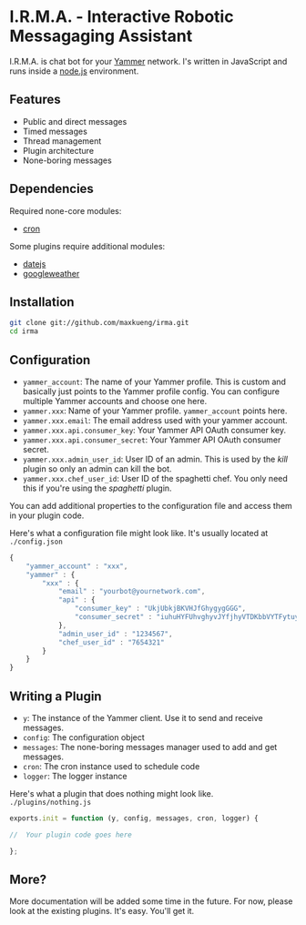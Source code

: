 I.R.M.A. - Interactive Robotic Messagaging Assistant
====================================================

I.R.M.A. is chat bot for your [Yammer][yammer] network. I's written in
JavaScript and runs inside a [node.js][node] environment.

Features
--------

 - Public and direct messages
 - Timed messages
 - Thread management
 - Plugin architecture
 - None-boring messages

Dependencies
------------

Required none-core modules:

 - [cron][cron]

Some plugins require additional modules: 

 - [datejs][datejs]
 - [googleweather][googleweather]

Installation
------------

```sh
git clone git://github.com/maxkueng/irma.git
cd irma
```

Configuration
-------------

 - `yammer_account`: The name of your Yammer profile. This is custom and
   basically just points to the Yammer profile config. You can configure multiple
   Yammer accounts and choose one here.
 - `yammer.xxx`: Name of your Yammer profile. `yammer_account` points here.
 - `yammer.xxx.email`: The email address used with your yammer account.
 - `yammer.xxx.api.consumer_key`: Your Yammer API OAuth consumer key.
 - `yammer.xxx.api.consumer_secret`: Your Yammer API OAuth consumer secret.
 - `yammer.xxx.admin_user_id`: User ID of an admin. This is used by the _kill_
   plugin so only an admin can kill the bot.
 - `yammer.xxx.chef_user_id`: User ID of the spaghetti chef. You only need this
   if you're using the _spaghetti_ plugin.

You can add additional properties to the configuration file and access them in
your plugin code.

Here's what a configuration file might look like. It's usually located at
`./config.json`

```javascript
{
	"yammer_account" : "xxx", 
	"yammer" : {
		"xxx" : {
			"email" : "yourbot@yournetwork.com", 
			"api" : {
				"consumer_key" : "UkjUbkjBKVHJfGhygygGGG", 
				"consumer_secret" : "iuhuHYFUhvghyvJYfjhyVTDKbbVYTFytuyfUYvvVVVy"
			}, 
			"admin_user_id" : "1234567", 
			"chef_user_id" : "7654321"
		}
	}
}
```

Writing a Plugin
----------------

 - `y`: The instance of the Yammer client. Use it to send and receive messages.
 - `config`: The configuration object
 - `messages`: The none-boring messages manager used to add and get messages.
 - `cron`: The cron instance used to schedule code
 - `logger`: The logger instance

Here's what a plugin that does nothing might look like. `./plugins/nothing.js`

```javascript
exports.init = function (y, config, messages, cron, logger) {

//	Your plugin code goes here

};

```

More?
-----

More documentation will be added some time in the future. For now, please look
at the existing plugins. It's easy. You'll get it.

[node]: http://nodejs.org/
[yammer]: https://www.yammer.com/
[datejs]: http://www.datejs.com/
[cron]: https://github.com/ncb000gt/node-cron
[googleweather]: https://github.com/maxkueng/node-googleweather
